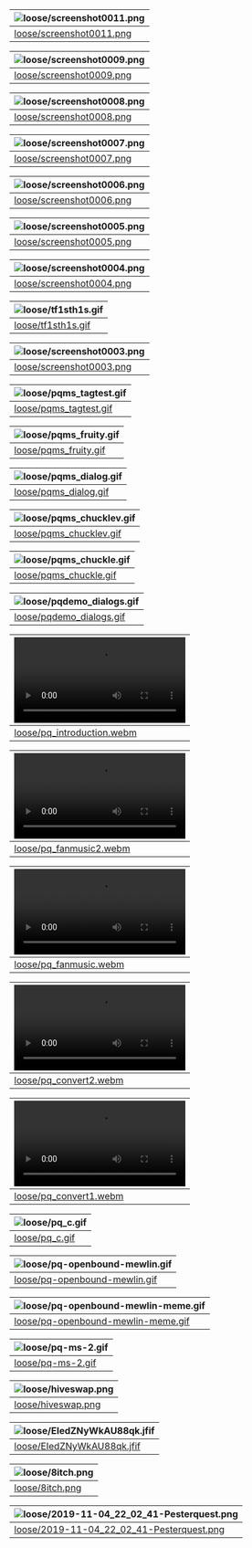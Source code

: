 | ![loose/screenshot0011.png](loose/screenshot0011.png)  |
| -------------------- |
| [loose/screenshot0011.png](loose/screenshot0011.png)   |

| ![loose/screenshot0009.png](loose/screenshot0009.png)  |
| -------------------- |
| [loose/screenshot0009.png](loose/screenshot0009.png)   |

| ![loose/screenshot0008.png](loose/screenshot0008.png)  |
| -------------------- |
| [loose/screenshot0008.png](loose/screenshot0008.png)   |

| ![loose/screenshot0007.png](loose/screenshot0007.png)  |
| -------------------- |
| [loose/screenshot0007.png](loose/screenshot0007.png)   |

| ![loose/screenshot0006.png](loose/screenshot0006.png)  |
| -------------------- |
| [loose/screenshot0006.png](loose/screenshot0006.png)   |

| ![loose/screenshot0005.png](loose/screenshot0005.png)  |
| -------------------- |
| [loose/screenshot0005.png](loose/screenshot0005.png)   |

| ![loose/screenshot0004.png](loose/screenshot0004.png)  |
| -------------------- |
| [loose/screenshot0004.png](loose/screenshot0004.png)   |

| ![loose/tf1sth1s.gif](loose/tf1sth1s.gif)  |
| -------------------- |
| [loose/tf1sth1s.gif](loose/tf1sth1s.gif)   |

| ![loose/screenshot0003.png](loose/screenshot0003.png)  |
| -------------------- |
| [loose/screenshot0003.png](loose/screenshot0003.png)   |

| ![loose/pqms_tagtest.gif](loose/pqms_tagtest.gif)  |
| -------------------- |
| [loose/pqms_tagtest.gif](loose/pqms_tagtest.gif)   |

| ![loose/pqms_fruity.gif](loose/pqms_fruity.gif)  |
| -------------------- |
| [loose/pqms_fruity.gif](loose/pqms_fruity.gif)   |

| ![loose/pqms_dialog.gif](loose/pqms_dialog.gif)  |
| -------------------- |
| [loose/pqms_dialog.gif](loose/pqms_dialog.gif)   |

| ![loose/pqms_chucklev.gif](loose/pqms_chucklev.gif)  |
| -------------------- |
| [loose/pqms_chucklev.gif](loose/pqms_chucklev.gif)   |

| ![loose/pqms_chuckle.gif](loose/pqms_chuckle.gif)  |
| -------------------- |
| [loose/pqms_chuckle.gif](loose/pqms_chuckle.gif)   |

| ![loose/pqdemo_dialogs.gif](loose/pqdemo_dialogs.gif)  |
| -------------------- |
| [loose/pqdemo_dialogs.gif](loose/pqdemo_dialogs.gif)   |

| ![loose/pq_introduction.webm](loose/pq_introduction.webm)  |
| -------------------- |
| [loose/pq_introduction.webm](loose/pq_introduction.webm)   |

| ![loose/pq_fanmusic2.webm](loose/pq_fanmusic2.webm)  |
| -------------------- |
| [loose/pq_fanmusic2.webm](loose/pq_fanmusic2.webm)   |

| ![loose/pq_fanmusic.webm](loose/pq_fanmusic.webm)  |
| -------------------- |
| [loose/pq_fanmusic.webm](loose/pq_fanmusic.webm)   |

| ![loose/pq_convert2.webm](loose/pq_convert2.webm)  |
| -------------------- |
| [loose/pq_convert2.webm](loose/pq_convert2.webm)   |

| ![loose/pq_convert1.webm](loose/pq_convert1.webm)  |
| -------------------- |
| [loose/pq_convert1.webm](loose/pq_convert1.webm)   |

| ![loose/pq_c.gif](loose/pq_c.gif)  |
| -------------------- |
| [loose/pq_c.gif](loose/pq_c.gif)   |

| ![loose/pq-openbound-mewlin.gif](loose/pq-openbound-mewlin.gif)  |
| -------------------- |
| [loose/pq-openbound-mewlin.gif](loose/pq-openbound-mewlin.gif)   |

| ![loose/pq-openbound-mewlin-meme.gif](loose/pq-openbound-mewlin-meme.gif)  |
| -------------------- |
| [loose/pq-openbound-mewlin-meme.gif](loose/pq-openbound-mewlin-meme.gif)   |

| ![loose/pq-ms-2.gif](loose/pq-ms-2.gif)  |
| -------------------- |
| [loose/pq-ms-2.gif](loose/pq-ms-2.gif)   |

| ![loose/hiveswap.png](loose/hiveswap.png)  |
| -------------------- |
| [loose/hiveswap.png](loose/hiveswap.png)   |

| ![loose/EIedZNyWkAU88qk.jfif](loose/EIedZNyWkAU88qk.jfif)  |
| -------------------- |
| [loose/EIedZNyWkAU88qk.jfif](loose/EIedZNyWkAU88qk.jfif)   |

| ![loose/8itch.png](loose/8itch.png)  |
| -------------------- |
| [loose/8itch.png](loose/8itch.png)   |

| ![loose/2019-11-04_22_02_41-Pesterquest.png](loose/2019-11-04_22_02_41-Pesterquest.png)  |
| -------------------- |
| [loose/2019-11-04_22_02_41-Pesterquest.png](loose/2019-11-04_22_02_41-Pesterquest.png)   |

